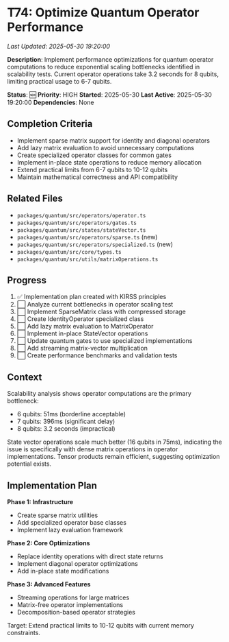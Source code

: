 # T74: Optimize Quantum Operator Performance
*Last Updated: 2025-05-30 19:20:00*

**Description**: Implement performance optimizations for quantum operator computations to reduce exponential scaling bottlenecks identified in scalability tests. Current operator operations take 3.2 seconds for 8 qubits, limiting practical usage to 6-7 qubits.

**Status**: 🆕 **Priority**: HIGH **Started**: 2025-05-30
**Last Active**: 2025-05-30 19:20:00
**Dependencies**: None

## Completion Criteria
- Implement sparse matrix support for identity and diagonal operators
- Add lazy matrix evaluation to avoid unnecessary computations
- Create specialized operator classes for common gates
- Implement in-place state operations to reduce memory allocation
- Extend practical limits from 6-7 qubits to 10-12 qubits
- Maintain mathematical correctness and API compatibility

## Related Files
- `packages/quantum/src/operators/operator.ts`
- `packages/quantum/src/operators/gates.ts`
- `packages/quantum/src/states/stateVector.ts`
- `packages/quantum/src/operators/sparse.ts` (new)
- `packages/quantum/src/operators/specialized.ts` (new)
- `packages/quantum/src/core/types.ts`
- `packages/quantum/src/utils/matrixOperations.ts`

## Progress
1. ✅ Implementation plan created with KIRSS principles
2. ⬜ Analyze current bottlenecks in operator scaling test
3. ⬜ Implement SparseMatrix class with compressed storage
4. ⬜ Create IdentityOperator specialized class
5. ⬜ Add lazy matrix evaluation to MatrixOperator
6. ⬜ Implement in-place StateVector operations
7. ⬜ Update quantum gates to use specialized implementations
8. ⬜ Add streaming matrix-vector multiplication
9. ⬜ Create performance benchmarks and validation tests

## Context
Scalability analysis shows operator computations are the primary bottleneck:
- 6 qubits: 51ms (borderline acceptable)
- 7 qubits: 396ms (significant delay)
- 8 qubits: 3.2 seconds (impractical)

State vector operations scale much better (16 qubits in 75ms), indicating the issue is specifically with dense matrix operations in operator implementations. Tensor products remain efficient, suggesting optimization potential exists.

## Implementation Plan
**Phase 1: Infrastructure**
- Create sparse matrix utilities
- Add specialized operator base classes
- Implement lazy evaluation framework

**Phase 2: Core Optimizations**
- Replace identity operations with direct state returns
- Implement diagonal operator optimizations
- Add in-place state modifications

**Phase 3: Advanced Features**
- Streaming operations for large matrices
- Matrix-free operator implementations
- Decomposition-based operator strategies

Target: Extend practical limits to 10-12 qubits with current memory constraints.
